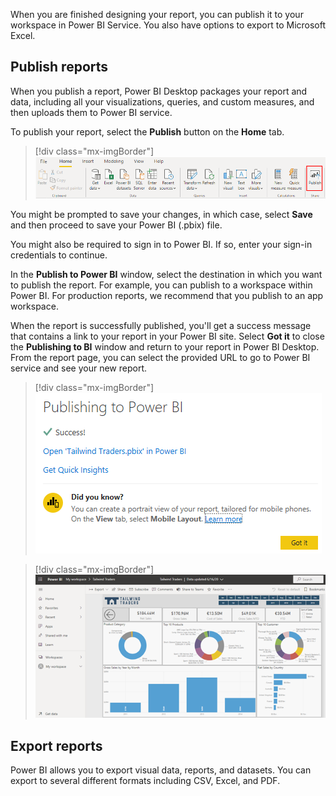 When you are finished designing your report, you can publish it to your workspace in Power BI Service. You also have options to export to Microsoft Excel.

## Publish reports

When you publish a report, Power BI Desktop packages your report and data, including all your visualizations, queries, and custom measures, and then uploads them to Power BI service.

To publish your report, select the **Publish** button on the **Home** tab.

> [!div class="mx-imgBorder"]
> [![Screenshot of the Publish report button on the Home tab.](../media/9-publish-report-button-ssm.png)](../media/9-publish-report-button-ssm.png#lightbox)

You might be prompted to save your changes, in which case, select **Save** and then proceed to save your Power BI (.pbix) file.

You might also be required to sign in to Power BI. If so, enter your sign-in credentials to continue.

In the **Publish to Power BI** window, select the destination in which you want to publish the report. For example, you can publish to a workspace within Power BI. For production reports, we recommend that you publish to an app workspace.

When the report is successfully published, you'll get a success message that contains a link to your report in your Power BI site. Select **Got it** to close the **Publishing to BI** window and return to your report in Power BI Desktop. From the report page, you can select the provided URL to go to Power BI service and see your new report.

> [!div class="mx-imgBorder"]
> [![Screenshot of the Publishing to Power B I report success message.](../media/9-publish-report-success-message-ss.png)](../media/9-publish-report-success-message-ss.png#lightbox)

> [!div class="mx-imgBorder"]
> [![Screenshot of the report in Power B I Server.](../media/9-view-report-power-bi-server-ss.png)](../media/9-view-report-power-bi-server-ss.png#lightbox)

## Export reports

Power BI allows you to export visual data, reports, and datasets. You can export to several different formats including CSV, Excel, and PDF.
